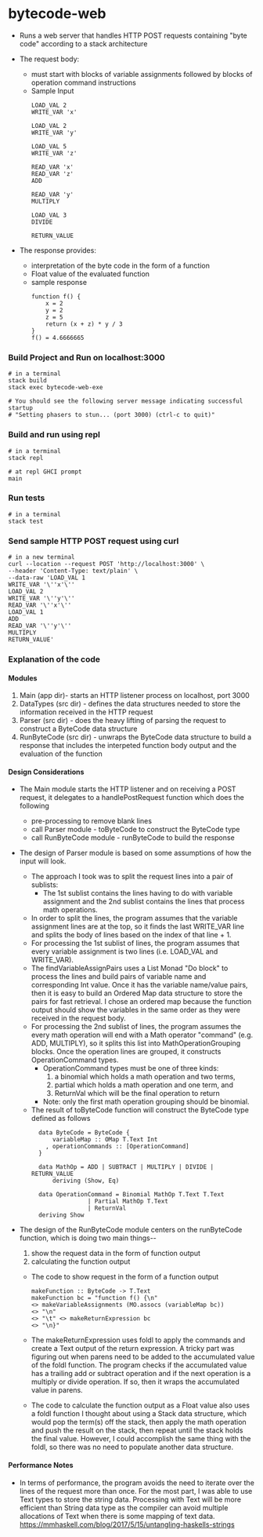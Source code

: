 # bytecode-web

- Runs a web server that handles HTTP POST requests containing "byte code" according to a stack architecture
    
- The request body:
    - must start with blocks of variable assignments followed by blocks of operation command instructions
    - Sample Input
      ```
      LOAD_VAL 2
      WRITE_VAR 'x'

      LOAD_VAL 2
      WRITE_VAR 'y'

      LOAD_VAL 5
      WRITE_VAR 'z'

      READ_VAR 'x'
      READ_VAR 'z'
      ADD

      READ_VAR 'y'
      MULTIPLY

      LOAD_VAL 3
      DIVIDE

      RETURN_VALUE
      ```
- The response provides:
  - interpretation of the byte code in the form of a function
  - Float value of the evaluated function
  - sample response
    ```
    function f() {
        x = 2
        y = 2
        z = 5
        return (x + z) * y / 3
    }
    f() = 4.6666665
    ```
### Build Project and Run on localhost:3000
```
# in a terminal
stack build
stack exec bytecode-web-exe

# You should see the following server message indicating successful startup 
# "Setting phasers to stun... (port 3000) (ctrl-c to quit)"
```

### Build and run using repl
```
# in a terminal
stack repl

# at repl GHCI prompt
main
```

### Run tests

```
# in a terminal
stack test
```

### Send sample HTTP POST request using curl
```
# in a new terminal
curl --location --request POST 'http://localhost:3000' \
--header 'Content-Type: text/plain' \
--data-raw 'LOAD_VAL 1
WRITE_VAR '\''x'\''
LOAD_VAL 2
WRITE_VAR '\''y'\''
READ_VAR '\''x'\''
LOAD_VAL 1
ADD
READ_VAR '\''y'\''
MULTIPLY
RETURN_VALUE'
```

### Explanation of the code

#### Modules
1. Main (app dir)- starts an HTTP listener process on localhost, port 3000
2. DataTypes (src dir) - defines the data structures needed to store the information received in the HTTP request
3. Parser (src dir) - does the heavy lifting of parsing the request to construct a ByteCode data structure
4. RunByteCode (src dir) - unwraps the ByteCode data structure to build a response that includes
the interpeted function body output and the evaluation of the function

#### Design Considerations
- The Main module starts the HTTP listener and on receiving a POST request, it delegates to a handlePostRequest function which does the following
    - pre-processing to remove blank lines
    - call Parser module - toByteCode to construct the ByteCode type
    - call RunByteCode module - runByteCode to build the response
- The design of Parser module is based on some assumptions of how the input will look.  
    - The approach I took was to split the request lines into a pair of sublists:
        - The 1st sublist contains the lines having to do with variable assignment and the 2nd sublist contains the lines that process math operations.
    - In order to split the lines, the program assumes that the variable assignment lines are at the top, so
      it finds the last WRITE_VAR line and splits the body of lines based on the index of that line + 1. 
    - For processing the 1st sublist of lines, the program assumes that every variable assignment is two lines (i.e. LOAD_VAL and WRITE_VAR). 
    - The findVariableAssignPairs uses a List Monad "Do block" to process the lines and build pairs
      of variable name and corresponding Int value. Once it has the variable name/value pairs, 
      then it is easy to build an Ordered Map data structure to store the pairs for fast retrieval.
      I chose an ordered map because the function output should show the variables in the same order as they
      were received in the request body.
    - For processing the 2nd sublist of lines, the program assumes the every math operation will end with 
      a Math operator "command" (e.g. ADD, MULTIPLY), so it splits this list into MathOperationGrouping blocks.
      Once the operation lines are grouped, it constructs OperationCommand types.
        - OperationCommand types must be one of three kinds:
            1) a binomial which holds a math operation and two terms,
            2) partial which holds a math operation and one term, and 
            3) ReturnVal which will be the final operation to return
        - Note: only the first math operation grouping should be binomial.
    - The result of toByteCode function will construct the ByteCode type defined as follows
      ```
        data ByteCode = ByteCode {
            variableMap :: OMap T.Text Int
          , operationCommands :: [OperationCommand]
        }

        data MathOp = ADD | SUBTRACT | MULTIPLY | DIVIDE | RETURN_VALUE
            deriving (Show, Eq)

        data OperationCommand = Binomial MathOp T.Text T.Text
                      | Partial MathOp T.Text
                      | ReturnVal
        deriving Show

      ```  
  
- The design of the RunByteCode module centers on the runByteCode function, which is doing two main things--
    1) show the request data in the form of function output 
    2) calculating the function output 
         
    - The code to show request in the form of a function output
  
        ```
        makeFunction :: ByteCode -> T.Text
        makeFunction bc = "function f() {\n"
        <> makeVariableAssignments (MO.assocs (variableMap bc))
        <> "\n"
        <> "\t" <> makeReturnExpression bc
        <> "\n}"
       ```
    - The makeReturnExpression uses foldl to apply the commands and create a Text output of the return expression.
      A tricky part was figuring out when parens need to be added to the accumulated value of the foldl function.
      The program checks if the accumulated value has a trailing add or subtract operation and if the next
      operation is a multiply or divide operation.  If so, then it wraps the accumulated value in parens. 
    - The code to calculate the function output as a Float value also uses a foldl function
      I thought about using a Stack data structure, which would pop the term(s) off the stack, 
      then apply the math operation and push the result on the stack, then repeat until the stack holds the final value.
      However, I could accomplish the same thing with the foldl, so there was no need to populate another data structure.

#### Performance Notes
- In terms of performance, the program avoids the need to iterate over the lines of the request
  more than once.  For the most part, I was able to use Text types to store the string data.
  Processing with Text will be more efficient than String data type as the compiler can avoid multiple allocations
  of Text when there is some mapping of text data. https://mmhaskell.com/blog/2017/5/15/untangling-haskells-strings
